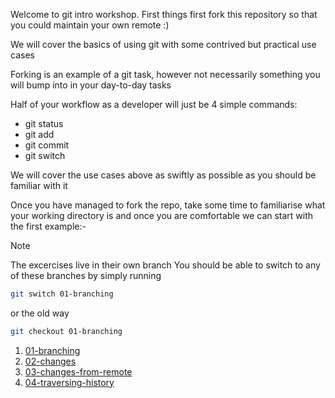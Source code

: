 Welcome to git intro workshop. First things first fork this repository so that you could maintain your own remote :)

We will cover the basics of using git with some contrived but practical use cases

Forking is an example of a git task, however not necessarily something you will bump into in your day-to-day tasks

Half of your workflow as a developer will just be 4 simple commands:

- git status
- git add
- git commit
- git switch

We will cover the use cases above as swiftly as possible as you should be familiar with it

Once you have managed to fork the repo, take some time to familiarise what your working directory is and once you are comfortable we can start with the first example:-

> [!NOTE]
> The excercises live in their own branch
> You should be able to switch to any of these branches by simply running
>
> ```bash
> git switch 01-branching
> ```
>
> or the old way
>
> ```bash
> git checkout 01-branching
> ```

1. [01-branching](https://github.com/akmaluddin/git_git/tree/01-branching)
2. [02-changes](https://github.com/akmaluddin/git_git/tree/02-changes)
3. [03-changes-from-remote](https://github.com/akmaluddin/git_git/tree/03-changes-from-remote)
4. [04-traversing-history](https://github.com/akmaluddin/git_git/tree/04-traversing-history)
